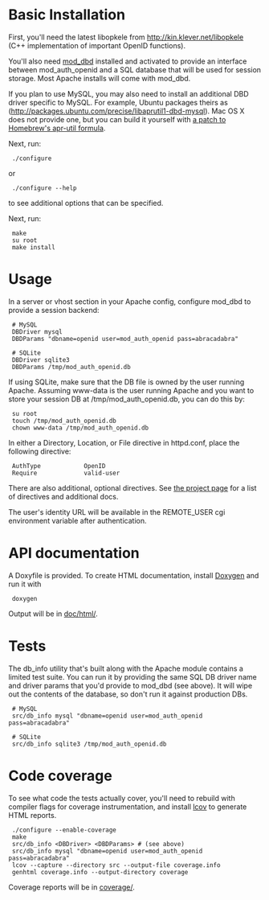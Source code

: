 # Basic Installation

First, you'll need the latest libopkele from http://kin.klever.net/libopkele (C++ implementation of important OpenID functions).

You'll also need [mod_dbd](http://httpd.apache.org/docs/current/mod/mod_dbd.html) installed and activated to provide an interface between mod_auth_openid and a SQL database that will be used for session storage. Most Apache installs will come with mod_dbd.

If you plan to use MySQL, you may also need to install an additional DBD driver specific to MySQL. For example, Ubuntu packages theirs as (http://packages.ubuntu.com/precise/libaprutil1-dbd-mysql). Mac OS X does not provide one, but you can build it yourself with [a patch to Homebrew's apr-util formula](https://github.com/Homebrew/homebrew-dupes/pull/257).

Next, run:

     ./configure

or 

     ./configure --help

to see additional options that can be specified.

Next, run:

     make
     su root
     make install


# Usage

In a server or vhost section in your Apache config, configure mod_dbd to provide a session backend:

     # MySQL
     DBDriver mysql
     DBDParams "dbname=openid user=mod_auth_openid pass=abracadabra"

     # SQLite
     DBDriver sqlite3
     DBDParams /tmp/mod_auth_openid.db

If using SQLite, make sure that the DB file is owned by the user running Apache. Assuming www-data is the user running Apache and you want to store your session DB at /tmp/mod_auth_openid.db, you can do this by:

     su root
     touch /tmp/mod_auth_openid.db
     chown www-data /tmp/mod_auth_openid.db

In either a Directory, Location, or File directive in httpd.conf, place the following directive:

     AuthType            OpenID
     Require             valid-user

There are also additional, optional directives.  See [the project page](http://findingscience.com/mod_auth_openid) for a list of directives and additional docs.

The user's identity URL will be available in the REMOTE_USER cgi environment variable after 
authentication.

# API documentation

A Doxyfile is provided. To create HTML documentation, install [Doxygen](http://www.doxygen.org/) and run it with

     doxygen

Output will be in [doc/html/](doc/html/).

# Tests

The db_info utility that's built along with the Apache module contains a limited test suite. You can run it by providing the same SQL DB driver name and driver params that you'd provide to mod_dbd (see above). It will wipe out the contents of the database, so don't run it against production DBs.

     # MySQL
     src/db_info mysql "dbname=openid user=mod_auth_openid pass=abracadabra"

     # SQLite
     src/db_info sqlite3 /tmp/mod_auth_openid.db

# Code coverage

To see what code the tests actually cover, you'll need to rebuild with compiler flags for coverage instrumentation, and install [lcov](http://ltp.sourceforge.net/coverage/lcov.php) to generate HTML reports.

     ./configure --enable-coverage
     make
     src/db_info <DBDriver> <DBDParams> # (see above)
     src/db_info mysql "dbname=openid user=mod_auth_openid pass=abracadabra"
     lcov --capture --directory src --output-file coverage.info
     genhtml coverage.info --output-directory coverage

Coverage reports will be in [coverage/](coverage/).
